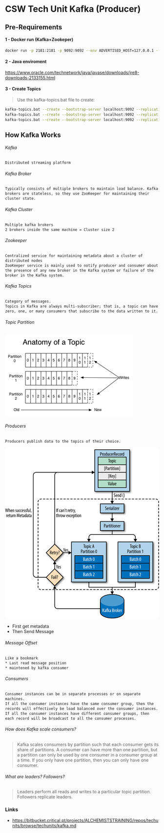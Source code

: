 # CSW Tech Unit Kafka (Producer)

## Pre-Requirements


#### 1 - Docker run (Kafka+Zookeper)


```bash
docker run -p 2181:2181 -p 9092:9092 --env ADVERTISED_HOST=127.0.0.1 --env ADVERTISED_PORT=9092 spotify/kafka
```

#### 2 - Java enviroment
https://www.oracle.com/technetwork/java/javase/downloads/jre8-downloads-2133155.html

#### 3 - Create Topics
> Use the kafka-topics.bat file to create:
```bash
kafka-topics.bat --create --bootstrap-server localhost:9092 --replication-factor 1 --partitions 1 --topic csw-topic
kafka-topics.bat --create --bootstrap-server localhost:9092 --replication-factor 1 --partitions 1 --topic csw-topic-portugal
kafka-topics.bat --create --bootstrap-server localhost:9092 --replication-factor 1 --partitions 1 --topic csw-topic-espanha

```

## How Kafka Works

###### Kafka 
    Distributed streaming platform

###### Kafka Broker
    Typically consists of multiple brokers to maintain load balance. Kafka brokers are stateless, so they use ZooKeeper for maintaining their cluster state.

###### Kafka Cluster 
    Multiple kafka brokers 
    2 brokers inside the same machine = Cluster size 2

###### Zookeeper 
    Centralized service for maintaining metadata about a cluster of distributed nodes
    ZooKeeper service is mainly used to notify producer and consumer about the presence of any new broker in the Kafka system or failure of the broker in the Kafka system. 

###### Kafka Topics
    Category of messages.
    Topics in Kafka are always multi-subscriber; that is, a topic can have zero, one, or many consumers that subscribe to the data written to it.

###### Topic Partition

![](img/log_anatomy.png "Anatomy")


###### Producers
    Producers publish data to the topics of their choice. 
![](img/producerComponent.png "Producer")
* First get metadata 
* Then Send Message

###### Message Offset
    Like a bookmark
    * Last read message position
    * maintened by kafka consumer

###### Consumers
    Consumer instances can be in separate processes or on separate machines.
    If all the consumer instances have the same consumer group, then the records will effectively be load balanced over the consumer instances.
    If all the consumer instances have different consumer groups, then each record will be broadcast to all the consumer processes.


###### How does Kafka scale consumers?
>Kafka scales consumers by partition such that each consumer gets its share of partitions. 
>A consumer can have more than one partition, but a partition can only be used by one consumer in a consumer group at a time. If you only have one partition, then you can only have one consumer.

###### What are leaders? Followers?
>Leaders perform all reads and writes to a particular topic partition. Followers replicate leaders.


### Links
* https://bitbucket.critical.pt/projects/ALCHEMISTSTRAINING/repos/techunits/browse/techunits/kafka.md

